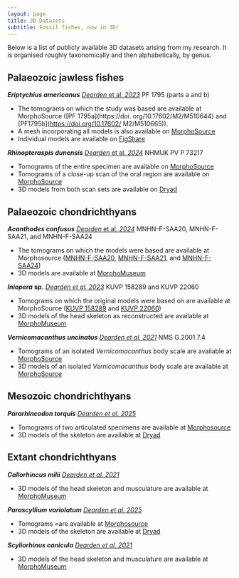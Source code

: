 ```yaml
---
layout: page
title: 3D Datasets
subtitle: Fossil fishes, now in 3D!
---
```


Below is a list of publicly available 3D datasets arising from my research. It is organised roughly taxonomically and then alphabetically, by genus.

## Palaeozoic jawless fishes

***Eriptychius americanus*** [*Dearden* et al. *2023*](https://doi.org/10.1038/s41586-023-06538-y)
PF 1795 (parts a and b)
* The tomograms on which the study was based are available at MorphoSource ([PF 1795a](https://doi. org/10.17602/M2/M510644) and [PF1795b](https://doi.org/10.17602/ M2/M510665)).
* A mesh incorporating all models is also available on [MorphoSource](https://doi.org/10.17602/M2/M542071)
* Individual models are available on [FigShare](https://doi.org/10.6084/m9.figshare.23726487)

***Rhinopteraspis dunensis*** [*Dearden* et al. *2024*](https://doi.org/10.1098/rspb.2023.2258)
NHMUK PV P 73217
* Tomograms of the entire specimen are available on [MorphoSource](https://doi.org/10.17602/M2/M545620)
* Tomograms of a close-up scan of the oral region are available on [MorphoSource](https://doi.org/10.17602/M2/M546818)
* 3D models from both scan sets are available on [Dryad](https://doi.org/10.5061/dryad.612jm64b4) 

## Palaeozoic chondrichthyans

***Acanthodes confusus*** [*Dearden* et al. *2024*](https://doi.org/10.1093/zoolinnean/zlae058) 
MNHN-F-SAA20, MNHN-F-SAA21, and MNHN-F-SAA24
* The tomograms on which the models were based are available at Morphosource ([MNHN-F-SAA20](https://doi.org/10.17602/M2/M569004), [MNHN-F-SAA21](https://doi.org/10.17602/M2/M568233), and [MNHN-F-SAA24](https://doi.org/10.17602/M2/M568946))
* 3D models are available at [MorphoMuseum](https://doi.org/10.18563/journal.m3.226)

***Iniopera*** **sp.** [*Dearden et al. 2023*](https://www.pnas.org/doi/10.1073/pnas.2207854119) 
KUVP 158289 and KUVP 22060
* Tomograms on which the original models were based on are available at MorphoSource ([KUVP 158289](https://doi.org/10.17602/M2/M490521) and [KUVP 22060](https://doi.org/10.17602/M2/M478221))
* 3D models of the head skeleton as reconstructed are available at [MorphoMuseum](https://morphomuseum.com/articles/view/177)

***Vernicomacanthus uncinatus*** [*Dearden et al. 2021*](https://onlinelibrary.wiley.com/doi/full/10.1002/spp2.1369) 
NMS G.2001.7.4
* Tomograms of an isolated *Vernicomacanthus* body scale are available at [MorphoSource](https://doi.org/10.17602/M2/M351674)
* 3D models of an isolated *Vernicomacanthus* body scale are available at [MorphoSource](https://doi.org/10.17602/M2/M351685)

## Mesozoic chondrichthyans

***Pararhincodon torquis*** [*Dearden et al. 2025*](https://doi.org/10.1098/rsos.242011)
* Tomograms of two articulated specimens are available at [Morphosource](https://www.morphosource.org/projects/000720390?locale=en)
* 3D models of the skeleton are available at [Dryad](https://doi.org/10.5061/dryad.n5tb2rc5r)

## Extant chondrichthyans

***Callorhincus milii*** [*Dearden et al. 2021*](https://onlinelibrary.wiley.com/doi/10.1111/joa.13362)
* 3D models of the head skeleton and musculature are available at [MorphoMuseum](https://morphomuseum.com/articles/view/133)

***Parascyllium variolatum*** [*Dearden et al. 2025*](https://doi.org/10.1098/rsos.242011)
* Tomograms =are available at [Morphosource](https://www.morphosource.org/projects/000720390?locale=en)
* 3D models of the skeleton are available at [Dryad](https://doi.org/10.5061/dryad.n5tb2rc5r)

***Scyliorhinus canicula*** [*Dearden et al. 2021*](https://onlinelibrary.wiley.com/doi/10.1111/joa.13362)
* 3D models of the head skeleton and musculature are available at [MorphoMuseum](https://morphomuseum.com/articles/view/133)
